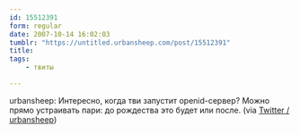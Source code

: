 ```yaml
---
id: 15512391
form: regular
date: 2007-10-14 16:02:03
tumblr: "https://untitled.urbansheep.com/post/15512391"
title:
tags:
    - твиты

---
```


<p>urbansheep: Интересно, когда тви запустит openid-сервер? Можно прямо устраивать пари: до рождества это будет или после. (via <a href="http://twitter.com/urbansheep/statuses/334873362">Twitter / urbansheep</a>)</p>

